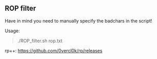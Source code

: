 ## ROP filter


Have in mind you need to manually specify the badchars in the script!

Usage: 

>./ROP_filter.sh rop.txt

rp++: https://github.com/0vercl0k/rp/releases
